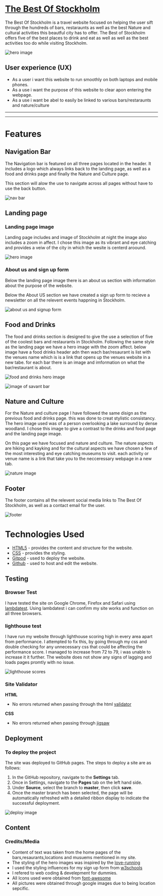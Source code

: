 # [The Best Of Stockholm](https://8000-pegrume88-fiveofthebest-g3vrorisg66.ws-eu47.gitpod.io/index.html)

The Best Of Stockholm is a travel website focused on helping the user sift through the hundreds of bars, restaraunts as well as the best Nature and cultural activities this beautful city has to offer. The Best of Stockholm offers five of the best places to drink and eat as well as well as the best activities too do while visiting Stockholm. 

![hero image](/assets/css/ReadMe-images/responsive.png)


## User experience (UX)

* As a user i want this website to run smoothly on both laptops and mobile phones.
* As a use i want the purpose of this website to clear apon entering the webpage.
* As a use i want be abel to easily be linked to various bars/restaraunts and nature/culture 

------



------

# Features

## Navigation Bar

The Navigation bar is featured on all three pages located in the header. It includes a logo which always links back to the landing page, as well as a food and drinks page and finally the Nature and Culture page.

This section will alow the use to navigate across all pages without have to use the back button.

![nav bar](/assets/css/ReadMe-images/navigation-bar.png)

## Landing page

### Landing page image

  Landing page includes and image of Stockholm at night the image also includes a zoom in affect. I chose this image as its vibrant and eye catching and provides a veiw of the city in which the wesite is centerd aroound.

 
![hero image](/assets/css/ReadMe-images/hero-image.png)

### About us and sign up form

Below the landing page image there is an about us section with information about the purpose of the website. 

Below the About US section we have created a sign up form to recieve a newsletter on all the relevent events happning in Stockholm.

![about us and signup form](/assets/css/ReadMe-images/about-us%3Asignup.png)

## Food and Drinks

 The food and drinks section is designed to give the use a selection of five of the coolest bars and restaurants in Stockholm. Following the same style as the landing page we have a hero image with the zoom affect.
 below image have a food drinks header adn then wach bar/resaurant is list with the venues name which is is a link that opens up the venues website in a new tabe. for each bar there is an image and imformation on what the bar/restaurant is about.


![food and drinks hero image](/assets/css/ReadMe-images/Food-and-drinks.png)

![image of savant bar](/assets/css/ReadMe-images/savant-bar.png)

## Nature and Culture

For the Nature and culture page I have followed the same disign as the previous food and drinks page. this was done to creat stylistic consistancy. The hero image used was of a person overlooking a lake surround by dense woodland. I chose this image to give a contrast to the drinks and food page and the landing page image.

On this page we have focused and nature and culture. The nature aspects are hiking and kayking and for the cultural aspects we have chosen a few of the most interesting and eye catching museums to visit.
each activity or venue name is a link that take you to the necceressary webpage in a new tab.

![nature image](/assets/css/ReadMe-images/nature-image.png)

## Footer

The footer contains all the relevent social media links to The Best Of Stockholm, as well as a contact email for the user.

![footer](/assets/css/ReadMe-images/footer.png)







  

  





  # Technologies Used
* [HTML5](https://html.spec.whatwg.org/) - provides the content and structure for the website.
* [CSS](https://www.w3.org/Style/CSS/Overview.en.html) - provides the styling.
* [Gitpod](https://www.gitpod.io/#get-started) - used to deploy the website.
* [Github](https://github.com/) - used to host and edit the website.


## Testing

### Browser Test
I have tested the site on Google Chrome, Firefox and Safari using [lambdatest](https://app.lambdatest.com/). Using lambdatest i can confirm my site works and function on all three browsers.

### lighthouse test
I have run my website through lighthouse scoring high in every area apart from performance. I attempted to fix this, by going through my css and double checking for any unnecessary css that could be affecting the performance score. I managed to increase from 72 to 79, i was unable to increase it it further. The website does not show any signs of lagging and loads pages promtly with no issue.

![lighthouse scores](/assets/css/ReadMe-images/lighthouse.png)

### Site Validator

**HTML** 
* No errors returned when passing through the html [validator](https://validator.w3.org/)

**CSS**
* No errors returned when passing through [jigsaw](https://jigsaw.w3.org/css-validator/)

## Deployment

### **To deploy the project**
The site was deployed to GitHub pages. The steps to deploy a site are as follows:
  1. In the GitHub repository, navigate to the **Settings** tab.
  2. Once in Settings, navigate to the **Pages** tab on the left hand side.
  3. Under **Source**, select the branch to **master**, then click **save**.
  4. Once the master branch has been selected, the page will be automatically refreshed with a detailed ribbon display to indicate the successful deployment.

![deploy image](/assets/css/ReadMe-images/deploy.png)

## Content

### Credits/Media
  * Content of text was taken from the home pages of the bars,resaurants,locations and musuems mentioned in my site.
  * The styling of the hero images was inspired by the [love-running](https://code-institute-org.github.io/love-running-2.0/index.html)
  * I used the styling influences for my sign up form from [w3schools](https://www.w3schools.com/)
  * I refered to web coding & develepment for dummies.
  * All Icons used were obtained from [font-awesome](https://fontawesome.com/)
  * All pictures were obtained through google images due to being location sepcific.




